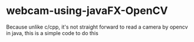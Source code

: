 # webcam-using-javaFX-OpenCV
Because unlike c/cpp, it's not straight forward to read a camera by opencv in java, this is a simple code to do this
